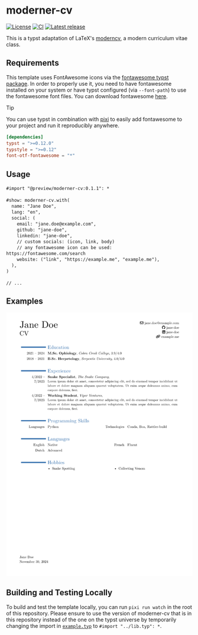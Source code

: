 # moderner-cv

[![License][license-badge]][license]
[![CI][ci-badge]][ci]
[![Latest release][latest-release-badge]][typst-universe]

[license-badge]: https://img.shields.io/github/license/pavelzw/moderner-cv?style=flat-square
[license]: ./LICENSE
[ci-badge]: https://img.shields.io/github/actions/workflow/status/pavelzw/moderner-cv/ci.yml?style=flat-square
[ci]: https://github.com/pavelzw/moderner-cv/actions/
[latest-release-badge]: https://img.shields.io/github/v/tag/pavelzw/moderner-cv?style=flat-square&label=latest&sort=semver
[typst-universe]: https://typst.app/universe/package/moderner-cv

This is a typst adaptation of LaTeX's [moderncv](https://github.com/moderncv/moderncv), a modern curriculum vitae class.

## Requirements

This template uses FontAwesome icons via the [fontawesome typst package](https://typst.app/universe/package/fontawesome).
In order to properly use it, you need to have fontawesome installed on your system or have typst configured (via `--font-path`) to use the fontawesome font files.
You can download fontawesome [here](https://fontawesome.com/download).

> [!TIP]
> You can use typst in combination with [pixi](https://pixi.sh) to easily add fontawesome to your project and run it reproducibly anywhere.
>
> ```toml
> [dependencies]
> typst = ">=0.12.0"
> typstyle = ">=0.12"
> font-otf-fontawesome = "*"
> ```

## Usage

```typst
#import "@preview/moderner-cv:0.1.1": *

#show: moderner-cv.with(
  name: "Jane Doe",
  lang: "en",
  social: (
    email: "jane.doe@example.com",
    github: "jane-doe",
    linkedin: "jane-doe",
    // custom socials: (icon, link, body)
    // any fontawesome icon can be used: https://fontawesome.com/search
    website: ("link", "https://example.me", "example.me"),
  ),
)

// ...
```

## Examples

![Jane Doe's CV](assets/example.png)

## Building and Testing Locally

To build and test the template locally, you can run `pixi run watch` in the root of this repository.
Please ensure to use the version of moderner-cv that is in this repository instead of the one on the typst universe by temporarily changing the import in [`example.typ`](./template/example.typ) to `#import "../lib.typ": *`.
